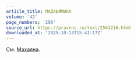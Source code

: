 ```yaml
---
article_title: МАДХЬЯМИКА
volume: '42'
page_numbers: '296'
source_url: https://pravenc.ru/text/2561216.html
downloaded_at: '2025-10-13T15:41:17Z'
---
```


См. [Махаяна](https://pravenc.ru/text/Махаяна.html).
